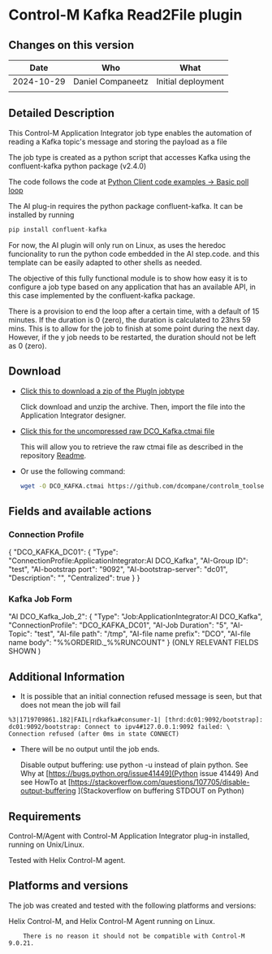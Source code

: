 # Control-M Kafka Read2File plugin

## Changes on this version

| Date       | Who               | What               |
| ---------- | ----------------- | ------------------ |
| 2024-10-29 | Daniel Companeetz | Initial deployment |
|            |                   |                    |

## Detailed Description

This Control-M Application Integrator job type enables the automation of reading a Kafka topic's message and storing the payload as a file

The job type is created as a python script that accesses Kafka using the confluent-kafka python package (v2.4.0)

The code follows the code at [Python Client code examples -&gt; Basic poll loop](https://docs.confluent.io/kafka-clients/python/current/overview.html#basic-poll-loop)

The AI plug-in requires the python package confluent-kafka. It can be installed by running

```python
pip install confluent-kafka
```

For now, the AI plugin will only run on Linux, as uses the heredoc funcionality to run the python code embedded in the AI step.code. and this template can be easily adapted to other shells as needed.

The objective of this fully functional module is to show how easy it is to configure a job type based on any application that has an available API, in this case implemented by the confluent-kafka package.

There is a provision to end the loop after a certain time, with a default of 15 minutes. If the duration is 0 (zero), the duration is calculated to 23hrs 59 mins. This is to allow for the job to finish at some point during the next day. However, if the y job needs to be restarted, the duration should not be left as 0 (zero).

## Download

* [Click this to download a zip of the PlugIn jobtype](https://github.com/dcompane/controlm_toolset/blob/main/misc_tools/Kafka/Resources/DCO_KAFKA.zip)

  Click download and unzip the archive. Then, import the file into the Application Integrator designer.
* [Click this for the uncompressed raw DCO_Kafka.ctmai file](https://github.com/dcompane/controlm_toolset/blob/main/misc_tools/Kafka/Resources/DCO_KAFKA.ctmai)

  This will allow you to retrieve the raw ctmai file as described in the repository [Readme](https://github.com/controlm/integrations-plugins-community-solutions#saving-application-integrator-files-for-use).
* Or use the following command:

  ```bash
  wget -O DCO_KAFKA.ctmai https://github.com/dcompane/controlm_toolset/blob/main/misc_tools/Kafka/Resources/DCO_KAFKA.ctmai
  ```

## Fields and available actions

### Connection Profile

{
  "DCO_KAFKA_DC01": {
    "Type": "ConnectionProfile:ApplicationIntegrator:AI DCO_Kafka",
    "AI-Group ID": "test",
    "AI-bootstrap port": "9092",
    "AI-bootstrap-server": "dc01",
    "Description": "",
    "Centralized": true
  }
}

### Kafka Job Form

"AI DCO_Kafka_Job_2": {
    "Type": "Job:ApplicationIntegrator:AI DCO_Kafka",
    "ConnectionProfile": "DCO_KAFKA_DC01",
    "AI-Job Duration": "5",
    "AI-Topic": "test",
    "AI-file path": "/tmp",
    "AI-file name prefix": "DCO",
    "AI-file name body": "%%ORDERID._%%RUNCOUNT"
}
(ONLY RELEVANT FIELDS SHOWN )

## Additional Information

* It is possible that an initial connection refused message is seen, but that does not mean the job will fail

```text
%3|1719709861.182|FAIL|rdkafka#consumer-1| [thrd:dc01:9092/bootstrap]: dc01:9092/bootstrap: Connect to ipv4#127.0.0.1:9092 failed: \
Connection refused (after 0ms in state CONNECT)
```

* There will be no output until the job ends.

    Disable output buffering: use python -u instead of plain python.
	See Why at [https://bugs.python.org/issue41449](Python issue 41449)
	And see HowTo at [https://stackoverflow.com/questions/107705/disable-output-buffering ](Stackoverflow on buffering STDOUT on Python)

## Requirements

Control-M/Agent with Control-M Application Integrator plug-in installed, running on Unix/Linux.

Tested with Helix Control-M agent.

## Platforms and versions

The job was created and tested with the following platforms and versions:

Helix Control-M, and Helix Control-M Agent running on Linux.

```text
    There is no reason it should not be compatible with Control-M 9.0.21.
```
